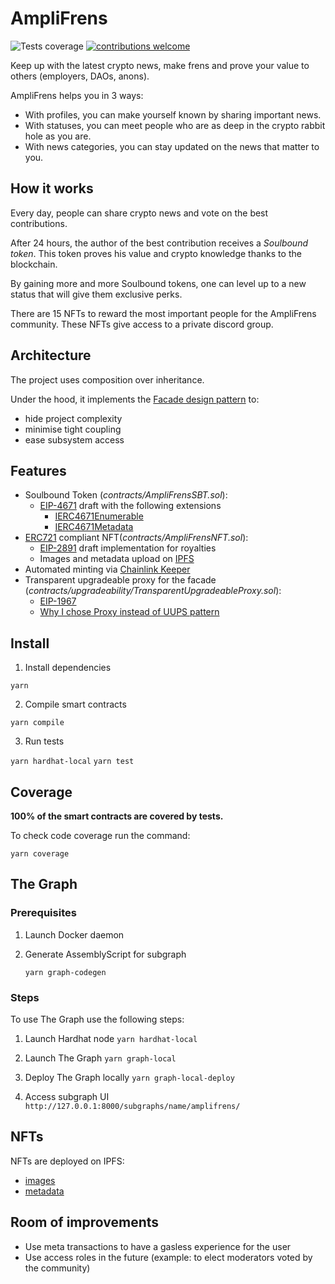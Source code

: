 # AmpliFrens

![Tests coverage](https://img.shields.io/badge/Coverage-100%25-brightgreen "Tests coverage")
[![contributions welcome](https://img.shields.io/badge/contributions-welcome-brightgreen.svg?style=flat)](https://github.com/dwyl/esta/issues)

Keep up with the latest crypto news, make frens and prove your value to others (employers, DAOs, anons).

AmpliFrens helps you in 3 ways:

- With profiles, you can make yourself known by sharing important news.
- With statuses, you can meet people who are as deep in the crypto rabbit hole as you are.
- With news categories, you can stay updated on the news that matter to you.

## How it works

Every day, people can share crypto news and vote on the best contributions.

After 24 hours, the author of the best contribution receives a _Soulbound token_. This token proves his value and crypto knowledge thanks to the blockchain.

By gaining more and more Soulbound tokens, one can level up to a new status that will give them exclusive perks.

There are 15 NFTs to reward the most important people for the AmpliFrens community. These NFTs give access to a private discord group.

## Architecture

The project uses composition over inheritance.

Under the hood, it implements the [Facade design pattern](https://en.wikipedia.org/wiki/Facade_pattern) to:

- hide project complexity
- minimise tight coupling
- ease subsystem access

## Features

- Soulbound Token (_contracts/AmpliFrensSBT.sol_):
  - [EIP-4671](https://eips.ethereum.org/EIPS/eip-4671) draft with the following extensions
    - [IERC4671Enumerable](https://eips.ethereum.org/EIPS/eip-4671#enumerable)
    - [IERC4671Metadata](https://eips.ethereum.org/EIPS/eip-4671#metadata)
- [ERC721](https://ethereum.org/en/developers/docs/standards/tokens/erc-721/) compliant NFT(_contracts/AmpliFrensNFT.sol_):
  - [EIP-2891](https://eips.ethereum.org/EIPS/eip-2981) draft implementation for royalties
  - Images and metadata upload on [IPFS](https://ipfs.io/)
- Automated minting via [Chainlink Keeper](https://docs.chain.link/docs/chainlink-automation/introduction/)
- Transparent upgradeable proxy for the facade (_contracts/upgradeability/TransparentUpgradeableProxy.sol_):
  - [EIP-1967](https://eips.ethereum.org/EIPS/eip-1967)
  - [Why I chose Proxy instead of UUPS pattern](https://twitter.com/jeiwan7/status/1568911485602091009)

## Install

1. Install dependencies

`yarn`

2. Compile smart contracts

`yarn compile`

3. Run tests

`yarn hardhat-local`
`yarn test`

## Coverage

**100% of the smart contracts are covered by tests.**

To check code coverage run the command:

`yarn coverage`

## The Graph

### Prerequisites

1. Launch Docker daemon
2. Generate AssemblyScript for subgraph

   `yarn graph-codegen`

### Steps

To use The Graph use the following steps:

1. Launch Hardhat node
   `yarn hardhat-local`

2. Launch The Graph
   `yarn graph-local`

3. Deploy The Graph locally
   `yarn graph-local-deploy`

4. Access subgraph UI
   `http://127.0.0.1:8000/subgraphs/name/amplifrens/`

## NFTs

NFTs are deployed on IPFS:

- [images](https://ipfs.io/ipfs/QmQVjtxtx25WQ1tVv2AZGYkHTQbLHWhPWqbBHfKB54bjxw/)
- [metadata](https://ipfs.io/ipfs/QmcczjZpSKGSiAEPjm1VqU5xUeFLWrVtc61ZKZmwn6JDEF/)

## Room of improvements

- Use meta transactions to have a gasless experience for the user
- Use access roles in the future (example: to elect moderators voted by the community) 